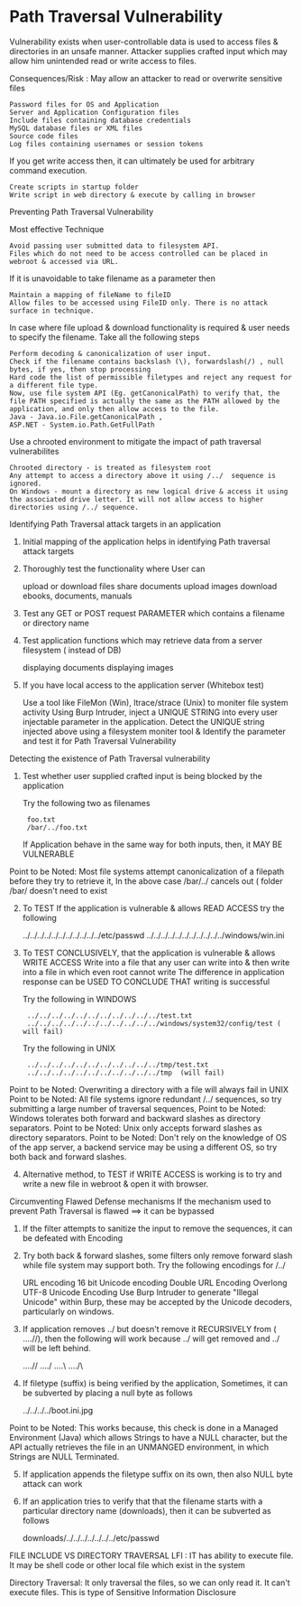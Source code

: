  Path Traversal Vulnerability
==============================================================================
Vulnerability exists when user-controllable data is used to access files & directories in an unsafe manner.
Attacker supplies crafted input which may allow him unintended read or write access to files.

Consequences/Risk : May allow an attacker to read or overwrite sensitive files

    Password files for OS and Application
    Server and Application Configuration files
    Include files containing database credentials
    MySQL database files or XML files
    Source code files
    Log files containing usernames or session tokens

If you get write access then, it can ultimately be used for arbitrary command execution.

    Create scripts in startup folder
    Write script in web directory & execute by calling in browser

Preventing Path Traversal Vulnerability

Most effective Technique 

    Avoid passing user submitted data to filesystem API.
    Files which do not need to be access controlled can be placed in webroot & accessed via URL.

If it is unavoidable to take filename as a parameter then

    Maintain a mapping of fileName to fileID
    Allow files to be accessed using FileID only. There is no attack surface in technique.

In case where file upload & download functionality is required & user needs to specify the filename. Take all the following steps

    Perform decoding & canonicalization of user input.
    Check if the filename contains backslash (\), forwardslash(/) , null bytes, if yes, then stop processing
    Hard code the list of permissible filetypes and reject any request for a different file type.
    Now, use file system API (Eg. getCanonicalPath) to verify that, the file PATH specified is actually the same as the PATH allowed by the application, and only then allow access to the file. 
    Java - Java.io.File.getCanonicalPath ,                                                                         
    ASP.NET - System.io.Path.GetFullPath

Use a chrooted environment to mitigate the impact of path traversal vulnerabilites

    Chrooted directory - is treated as filesystem root
    Any attempt to access a directory above it using /../  sequence is ignored.
    On Windows - mount a directory as new logical drive & access it using the associated drive letter. It will not allow access to higher directories using /../ sequence.

Identifying Path Traversal attack targets in an application

1. Initial mapping of the application helps in identifying Path traversal attack targets
2. Thoroughly test the functionality where User can 

    upload or download files
    share documents
    upload images
    download ebooks, documents, manuals

3. Test any GET or POST request PARAMETER which contains a filename or directory name
4. Test application functions which may retrieve data from a server filesystem ( instead of DB)

    displaying documents
    displaying images

5. If you have local access to the application server (Whitebox test)

    Use a tool like FileMon (Win), ltrace/strace (Unix) to moniter file system activity
    Using Burp Intruder, inject a UNIQUE STRING into every user injectable parameter in the application.
    Detect the UNIQUE string injected above using a filesystem moniter tool & Identify the parameter and test it for Path Traversal Vulnerability

Detecting the existence of Path Traversal vulnerability

1. Test whether user supplied crafted input is being blocked by the application

    Try the following two as filenames

        foo.txt
        /bar/../foo.txt 

    If Application behave in the same way for both inputs, then, it MAY BE VULNERABLE

Point to be Noted: Most file systems attempt canonicalization of a filepath before they try to retrieve it, In the above case    /bar/../  cancels out ( folder /bar/ doesn't need to exist

2. To TEST If the application is vulnerable & allows READ ACCESS try the following

    ../../../../../../../../../../../etc/passwd
    ../../../../../../../../../../../windows/win.ini

3. To TEST CONCLUSIVELY, that the application is vulnerable & allows WRITE ACCESS 
Write into a file that any user can write into & then write into a file in which even root cannot write The difference in application response can be USED TO CONCLUDE THAT writing is successful

    Try the following in WINDOWS

        ../../../../../../../../../../../test.txt
        ../../../../../../../../../../../windows/system32/config/test ( will fail)

    Try the following in UNIX

        ../../../../../../../../../../../tmp/test.txt
        ../../../../../../../../../../../tmp  (will fail)

 Point to be Noted: Overwriting a directory with a file will always fail in UNIX
 Point to be Noted: All file systems ignore redundant /../ sequences, so try submitting a large number of traversal sequences,
Point to be Noted: Windows tolerates both forward and backward slashes as directory separators.
Point to be Noted: Unix only accepts forward slashes as directory separators.
Point to be Noted: Don't rely on the knowledge of OS of the app server, a backend service may be using a different OS, so try both back and forward slashes.

4. Alternative method, to TEST if WRITE ACCESS is working is to try and write a new file in webroot & open it with browser.

Circumventing Flawed Defense mechanisms 
If the mechanism used to prevent Path Traversal is flawed ==> it can be bypassed

1. If the filter attempts to sanitize the input to remove the sequences, it can be defeated with Encoding
2. Try both back & forward slashes, some filters only remove forward slash while file system may         support both. Try the following encodings for   /../

    URL encoding
    16 bit Unicode encoding
    Double URL Encoding
    Overlong UTF-8 Unicode Encoding
    Use Burp Intruder to generate "Illegal Unicode" within Burp, these may be accepted by the Unicode decoders, particularly on windows.

3. If application removes ../ but doesn't remove it RECURSIVELY from ( ....//), then the following          will work because ../ will get removed and ../ will be left behind.

    ....//
    ....\/
    ....\\
    ..../\

4. If filetype (suffix) is being verified by the application, Sometimes, it can be subverted by placing a      null byte as follows

    ../../../../boot.ini.jpg

Point to be Noted: This works because, this check is done in a Managed Environment (Java) which allows Strings to have a NULL character, but the API actually retrieves the file in an UNMANGED environment, in which Strings are NULL Terminated.

 5. If application appends the filetype suffix on its own, then also NULL byte attack can work
 6. If an application tries to verify that that the filename starts with a particular directory name              (downloads), then it can be subverted as follows

    downloads/../../../../../../../etc/passwd


FILE INCLUDE VS DIRECTORY TRAVERSAL 
LFI : IT has ability to execute file. It may be shell code or other local file which exist in the system

Directory Traversal: It only traversal the files, so we can only read it. It can't execute files. This is type of Sensitive Information Disclosure 
